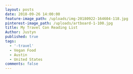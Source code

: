 ```yaml
---
layout: posts
date: 2018-09-26 14:00:00
feature-image_path: /uploads/img-20180922-164604-118.jpg
pinterest-image_path: /uploads/artboard-1-100.jpg
title: My Travel Con Reading List
Author: Justyn
published: true
tags:
  - '-travel'
  - Vegan Food
  - Austin
  - United States
comments: false
---
```

